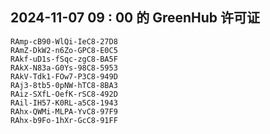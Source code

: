 ## 2024-11-07 09 : 00 的 GreenHub 许可证
```
RAmp-cB90-WlQi-IeC8-27D8
RAmZ-DkW2-n6Zo-GPC8-E0C5
RAkf-uD1s-fSqc-zgC8-BA5F
RAkX-N83a-G0Ys-98C8-5953
RAkV-Tdk1-FOw7-P3C8-949D
RAj3-8tb5-0pNW-hTC8-8BA3
RAiz-SXfL-OefK-rSC8-492D
RAil-IH57-K0RL-a5C8-1943
RAhx-QWMi-MLPA-YvC8-97F9
RAhx-b9Fo-1hXr-GcC8-91FF
```
